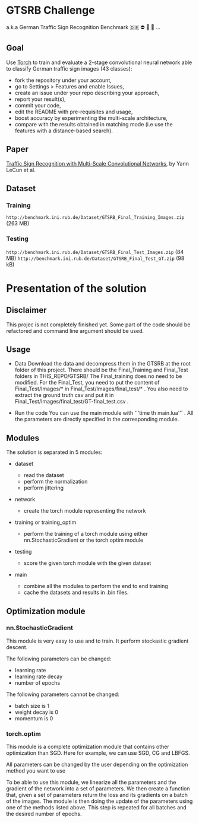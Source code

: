 # GTSRB Challenge

a.k.a German Traffic Sign Recognition Benchmark :de: :no_entry: :no_bicycles:
:no_entry_sign: ...

## Goal

Use [Torch](http://torch.ch/) to train and evaluate a 2-stage convolutional
neural network able to classify German traffic sign images (43 classes):

* fork the repository under your account,
* go to Settings > Features and enable Issues,
* create an issue under your repo describing your approach,
* report your result(s),
* commit your code,
* edit the README with pre-requisites and usage,
* boost accuracy by experimenting the multi-scale architecture,
* compare with the results obtained in matching mode (i.e use the features with a distance-based search).

## Paper

[Traffic Sign Recognition with Multi-Scale Convolutional Networks](http://computer-vision-tjpn.googlecode.com/svn/trunk/documentation/reference_papers/2-sermanet-ijcnn-11-mscnn.pdf), by Yann LeCun et al.

## Dataset

### Training

`http://benchmark.ini.rub.de/Dataset/GTSRB_Final_Training_Images.zip` (263 MB)

### Testing

`http://benchmark.ini.rub.de/Dataset/GTSRB_Final_Test_Images.zip` (84 MB)
`http://benchmark.ini.rub.de/Dataset/GTSRB_Final_Test_GT.zip` (98 kB)

# Presentation of the solution

## Disclaimer
This projec is not completely finished yet.
Some part of the code should be refactored and command line argument should be used.

## Usage

* Data
Download the data and decompress them in the GTSRB at the root folder of this project.
There should be the Final_Training and Final_Test folders in THIS_REPO/GTSRB/
The Final_training does no need to be modified. For the Final_Test, you need to put the content of Final_Test/Images/* in Final_Test/Images/final_test/* . You also need to extract the ground truth csv and put it in Final_Test/Images/final_test/GT-final_test.csv .

* Run the code
You can use the main module with '''time th main.lua''' .
All the parameters are directly specified in the corresponding module.

## Modules

The solution is separated in 5 modules:

* dataset
    * read the dataset
    * perform the normalization
    * perform jittering

* network
    * create the torch module representing the network

* training or training_optim
    * perform the training of a torch module using either nn.StochasticGradient or the torch.optim module

* testing
    * score the given torch module with the given dataset

* main
    * combine all the modules to perform the end to end training
    * cache the datasets and results in .bin files.

## Optimization module

### nn.StochasticGradient

This module is very easy to use and to train.
It perform stockastic gradient descent.

The following parameters can be changed:

* learning rate
* learning rate decay
* number of epochs

The following parameters cannot be changed:

* batch size is 1
* weight decay is 0
* momentum is 0

### torch.optim

This module is a complete optimization module that contains other optimization than SGD. Here for example, we can use SGD, CG and LBFGS.

All parameters can be changed by the user depending on the optimization method you want to use

To be able to use this module, we linearize all the parameters and the gradient of the network into a set of parameters.
We then create a function that, given a set of parameters  return the loss and its gradients on a batch of the images.
The module is then doing the update of the parameters using one of the methods listed above.
This step is repeated for all batches and the desired number of epochs.

